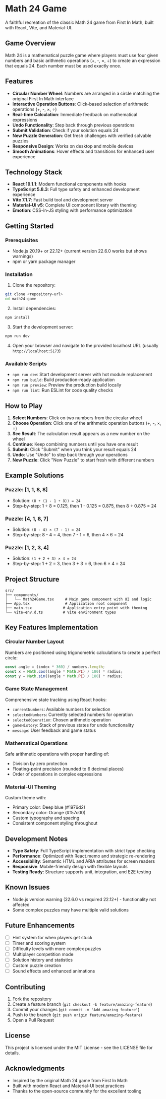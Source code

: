 # Math 24 Game

A faithful recreation of the classic Math 24 game from First In Math, built with React, Vite, and Material-UI.

## Game Overview

Math 24 is a mathematical puzzle game where players must use four given numbers and basic arithmetic operations (+, -, ×, ÷) to create an expression that equals 24. Each number must be used exactly once.

## Features

- **Circular Number Wheel**: Numbers are arranged in a circle matching the original First In Math interface
- **Interactive Operation Buttons**: Click-based selection of arithmetic operations (+, -, ×, ÷)
- **Real-time Calculation**: Immediate feedback on mathematical expressions
- **Undo Functionality**: Step back through previous operations
- **Submit Validation**: Check if your solution equals 24
- **New Puzzle Generation**: Get fresh challenges with verified solvable puzzles
- **Responsive Design**: Works on desktop and mobile devices
- **Smooth Animations**: Hover effects and transitions for enhanced user experience

## Technology Stack

- **React 19.1.1**: Modern functional components with hooks
- **TypeScript 5.8.3**: Full type safety and enhanced development experience
- **Vite 7.1.7**: Fast build tool and development server
- **Material-UI v5**: Complete UI component library with theming
- **Emotion**: CSS-in-JS styling with performance optimization

## Getting Started

### Prerequisites

- Node.js 20.19+ or 22.12+ (current version 22.6.0 works but shows warnings)
- npm or yarn package manager

### Installation

1. Clone the repository:
```bash
git clone <repository-url>
cd math24-game
```

2. Install dependencies:
```bash
npm install
```

3. Start the development server:
```bash
npm run dev
```

4. Open your browser and navigate to the provided localhost URL (usually `http://localhost:5173`)

### Available Scripts

- `npm run dev`: Start development server with hot module replacement
- `npm run build`: Build production-ready application
- `npm run preview`: Preview the production build locally
- `npm run lint`: Run ESLint for code quality checks

## How to Play

1. **Select Numbers**: Click on two numbers from the circular wheel
2. **Choose Operation**: Click one of the arithmetic operation buttons (+, -, ×, ÷)
3. **See Result**: The calculation result appears as a new number on the wheel
4. **Continue**: Keep combining numbers until you have one result
5. **Submit**: Click "Submit" when you think your result equals 24
6. **Undo**: Use "Undo" to step back through your operations
7. **New Puzzle**: Click "New Puzzle" to start fresh with different numbers

## Example Solutions

### Puzzle: [1, 1, 8, 8]
- Solution: `(8 ÷ (1 - 1 ÷ 8)) = 24`
- Step-by-step: 1 ÷ 8 = 0.125, then 1 - 0.125 = 0.875, then 8 ÷ 0.875 = 24

### Puzzle: [4, 1, 8, 7]
- Solution: `(8 - 4) × (7 - 1) = 24`
- Step-by-step: 8 - 4 = 4, then 7 - 1 = 6, then 4 × 6 = 24

### Puzzle: [1, 2, 3, 4]
- Solution: `(1 + 2 + 3) × 4 = 24`
- Step-by-step: 1 + 2 = 3, then 3 + 3 = 6, then 6 × 4 = 24

## Project Structure

```
src/
├── components/
│   └── Math24Game.tsx     # Main game component with UI and logic
├── App.tsx                # Application root component
├── main.tsx              # Application entry point with theming
└── vite-env.d.ts         # Vite environment types
```

## Key Features Implementation

### Circular Number Layout
Numbers are positioned using trigonometric calculations to create a perfect circle:
```typescript
const angle = (index * 360) / numbers.length;
const x = Math.cos((angle * Math.PI) / 180) * radius;
const y = Math.sin((angle * Math.PI) / 180) * radius;
```

### Game State Management
Comprehensive state tracking using React hooks:
- `currentNumbers`: Available numbers for selection
- `selectedNumbers`: Currently selected numbers for operation
- `selectedOperation`: Chosen arithmetic operation
- `gameHistory`: Stack of previous states for undo functionality
- `message`: User feedback and game status

### Mathematical Operations
Safe arithmetic operations with proper handling of:
- Division by zero protection
- Floating-point precision (rounded to 6 decimal places)
- Order of operations in complex expressions

### Material-UI Theming
Custom theme with:
- Primary color: Deep blue (#1976d2)
- Secondary color: Orange (#f57c00)
- Custom typography and spacing
- Consistent component styling throughout

## Development Notes

- **Type Safety**: Full TypeScript implementation with strict type checking
- **Performance**: Optimized with React.memo and strategic re-rendering
- **Accessibility**: Semantic HTML and ARIA attributes for screen readers
- **Responsive**: Mobile-friendly design with flexible layouts
- **Testing Ready**: Structure supports unit, integration, and E2E testing

## Known Issues

- Node.js version warning (22.6.0 vs required 22.12+) - functionality not affected
- Some complex puzzles may have multiple valid solutions

## Future Enhancements

- [ ] Hint system for when players get stuck
- [ ] Timer and scoring system
- [ ] Difficulty levels with more complex puzzles
- [ ] Multiplayer competition mode
- [ ] Solution history and statistics
- [ ] Custom puzzle creation
- [ ] Sound effects and enhanced animations

## Contributing

1. Fork the repository
2. Create a feature branch (`git checkout -b feature/amazing-feature`)
3. Commit your changes (`git commit -m 'Add amazing feature'`)
4. Push to the branch (`git push origin feature/amazing-feature`)
5. Open a Pull Request

## License

This project is licensed under the MIT License - see the LICENSE file for details.

## Acknowledgments

- Inspired by the original Math 24 game from First In Math
- Built with modern React and Material-UI best practices
- Thanks to the open-source community for the excellent tooling
